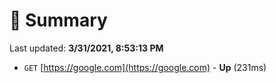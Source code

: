 # 📖 Summary
Last updated: **3/31/2021, 8:53:13 PM**

- `GET` [https://google.com](https://google.com) - **Up** (231ms)
